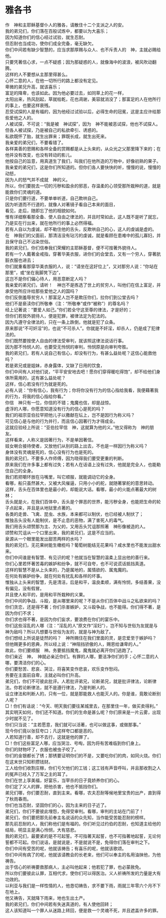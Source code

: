 #       雅各书

  作　神和主耶稣基督仆人的雅各，请散住十二个支派之人的安。  
  我的弟兄们，你们落在百般试炼中，都要以为大喜乐；  
  因为知道你们的信心经过试验，就生忍耐。  
  但忍耐也当成功，使你们成全完备，毫无缺欠。  
  你们中间若有缺少智慧的，应当求那厚赐与众人、也不斥责人的　神，主就必赐给他。  
  只要凭著信心求，一点不疑惑；因为那疑惑的人，就像海中的波浪，被风吹动翻腾。  
  这样的人不要想从主那里得甚么。  
  心怀二意的人，在他一切所行的路上都没有定见。  
  卑微的弟兄升高，就该喜乐；  
  富足的降卑，也该如此。因为他必要过去，如同草上的花一样，  
  太阳出来，热风刮起，草就枯乾，花也凋谢，美容就消没了；那富足的人在他所行的事上，也要这样衰残。  
  忍受试探的人是有福的，因为他经过试验以后，必得生命的冠冕，这是主应许给那些爱他之人的。  
  人被试探，不可说：“我是被　神试探”，因为　神不能被恶试探，他也不试探人。  
  但各人被试探，乃是被自己的私欲牵引、诱惑的。  
  私欲既怀了胎，就生出罪来；罪既长成，就生出死来。  
  我亲爱的弟兄们，不要看错了。  
  各样美善的恩赐和各样全备的赏赐都是从上头来的，从众光之父那里降下来的；在他并没有改变，也没有转动的影儿。  
  他按自己的旨意，用真道生了我们，叫我们在他所造的万物中，好像初熟的果子。  
  我亲爱的弟兄们，这是你们所知道的。但你们各人要快快的听，慢慢的说，慢慢的动怒，  
  因为人的怒气并不成就　神的义。  
  所以，你们要脱去一切的污秽和盈余的邪恶，存温柔的心领受那所栽种的道，就是能救你们灵魂的道。  
  只是你们要行道，不要单单听道，自己欺哄自己。  
  因为听道而不行道的，就像人对著镜子看自己本来的面目，  
  看见，走后，随即忘了他的相貌如何。  
  惟有详细察看那全备、使人自由之律法的，并且时常如此，这人既不是听了就忘，乃是实在行出来，就在他所行的事上必然得福。  
  若有人自以为虔诚，却不勒住他的舌头，反欺哄自己的心，这人的虔诚是虚的。  
  在　神我们的父面前，那清洁没有玷污的虔诚，就是看顾在患难中的孤儿寡妇，并且保守自己不沾染世俗。  
  我的弟兄们，你们信奉我们荣耀的主耶稣基督，便不可按著外貌待人。  
  若有一个人戴著金戒指，穿著华美衣服，进你们的会堂去，又有一个穷人，穿著肮脏衣服也进去；  
  你们就重看那穿华美衣服的人，说：“请坐在这好位上”，又对那穷人说：“你站在那里”，或“坐在我脚凳下边”，  
  这岂不是你们偏心待人，用恶意断定人吗？  
  我亲爱的弟兄们，请听！　神岂不是拣选了世上的贫穷人，叫他们在信上富足，并承受他所应许给那些爱他之人的国吗？  
  你们反倒羞辱贫穷人！那富足人岂不是欺压你们，拉你们到公堂去吗？  
  他们不是亵渎你们所敬奉（注：“所敬奉”或作“被称”）的尊名吗？  
  经上记著说：“要爱人如己。”你们若全守这至尊的律法，才是好的；  
  但你们若按外貌待人，便是犯罪，被律法定为犯法的。  
  因为凡遵守全律法的，只在一条上跌倒，他就是犯了众条。  
  原来那说“不可奸淫”的，也说“不可杀人”。你就是不奸淫，却杀人，仍是成了犯律法的。  
  你们既然要按使人自由的律法受审判，就该照这律法说话行事。  
  因为那不怜悯人的，也要受无怜悯的审判，怜悯原是向审判夸胜。  
  我的弟兄们，若有人说自己有信心，却没有行为，有甚么益处呢？这信心能救他吗？  
  若是弟兄或是姐妹，赤身露体，又缺了日用的饮食，  
  你们中间有人对他们说，“平平安安地去吧！愿你们穿得暖吃得饱”，却不给他们身体所需用的，这有甚么益处呢？  
  这样，信心若没有行为就是死的。  
  必有人说：“你有信心，我有行为；你将你没有行为的信心指给我看，我便藉著我的行为，将我的信心指给你看。”  
  你信　神只有一位，你信的不错；鬼魔也信，却是战惊。  
  虚浮的人哪，你愿意知道没有行为的信心是死的吗？  
  我们的祖宗亚伯拉罕把他儿子以撒献在坛上，岂不是因行为称义吗？  
  可见信心是与他的行为并行，而且信心因著行为才得成全。  
  这就应验经上所说：“亚伯拉罕信　神，这就算为他的义。”他又得称为　神的朋友。  
  这样看来，人称义是因著行为，不是单因著信。  
  妓女喇合接待使者，又放他们从别的路上出去，不也是一样因行为称义吗？  
  身体没有灵魂是死的，信心没有行为也是死的。  
  我的弟兄们，不要多人作师傅，因为晓得我们要受更重的判断。  
  原来我们在许多事上都有过失；若有人在话语上没有过失，他就是完全人，也能勒住自己的全身。  
  我们若把嚼环放在马嘴里，叫它顺服，就能调动它的全身。  
  看哪，船只虽然甚大，又被大风催逼，只用小小的舵，就随著掌舵的意思转动。  
  这样，舌头在百体里也是最小的，却能说大话。看哪，最小的火能点著最大的树林；  
  舌头就是火，在我们百体中，舌头是个罪恶的世界，能污秽全身，也能把生命的轮子点起来，并且是从地狱里点著的。  
  各类的走兽、飞禽、昆虫、水族，本来都可以制伏，也已经被人制伏了；  
  惟独舌头没有人能制伏，是不止息的恶物，满了害死人的毒气。  
  我们用舌头颂赞那为主、为父的，又用舌头咒诅那照著　神形像被造的人。  
  颂赞和咒诅从一个口里出来，我的弟兄们，这是不应当的。  
  泉源从一个眼里能发出甜苦两样的水吗？  
  我的弟兄们，无花果树能生橄榄吗？葡萄树能结无花果吗？咸水里也不能发出甜水来。  
  你们中间谁是有智慧、有见识的呢？他就当在智慧的温柔上显出他的善行来。  
  你们心里若怀著苦毒的嫉妒和纷争，就不可自夸，也不可说谎话抵挡真道。  
  这样的智慧不是从上头来的，乃是属地的，属情欲的、属鬼魔的。  
  在何处有嫉妒纷争，就在何处有扰乱和各样的坏事。  
  惟独从上头来的智慧，先是清洁，后是和平，温良柔顺，满有怜悯，多结善果，没有偏见，没有假冒。  
  并且使人和平的，是用和平所栽种的义果。  
  你们中间的争战、斗殴，是从哪里来的呢？不是从你们百体中战斗之私欲来的吗？  
  你们贪恋，还是得不著；你们杀害嫉妒，又斗殴争战，也不能得。你们得不著，是因为你们不求；  
  你们求也得不著，是因为你们妄求，要浪费在你们的宴乐中。  
  你们这些淫乱的人哪（注：“淫乱的人”原文作“淫妇”），岂不知与世俗为友就是与　神为敌吗？所以凡想要与世俗为友的，就是与神为敌了。  
  你们想经上所说是徒然的吗？　神所赐住在我们里面的灵，是恋爱至于嫉妒吗？  
  但他赐更多的恩典，所以经上说：“神阻挡骄傲的人，赐恩给谦卑的人。”  
  故此，你们要顺服　神。务要抵挡魔鬼，魔鬼就必离开你们逃跑了。  
  你们亲近　神，　神就必亲近你们。有罪的人哪，要洁净你们的手；心怀二意的人哪，要清洁你们的心。  
  你们要愁苦、悲哀、哭泣，将喜笑变作悲哀，欢乐变作愁闷。  
  务要在主面前自卑，主就必叫你们升高。  
  弟兄们，你们不可彼此批评。人若批评弟兄，论断弟兄，就是批评律法，论断律法。你若论断律法，就不是遵行律法，乃是判断人的。  
  设立律法和判断人的，只有一位，就是那能救人也能灭人的。你是谁，竟敢论断别人呢？  
  □！你们有话说：“今天、明天我们要往某城里去，在那里住一年，做买卖得利。”  
  其实明天如何，你们还不知道。你们的生命是甚么呢？你们原来是一片云雾，出现少时就不见了。  
  你们只当说：“主若愿意，我们就可以活著，也可以做这事，或做那事。”  
  现今你们竟以张狂夸口；凡这样夸口都是恶的。  
  人若知道行善，却不去行，这就是他的罪了。  
  □！你们这些富足人哪，应当哭泣、号啕，因为将有苦难临到你们身上。  
  你们的财物坏了，衣服也被虫子咬了。  
  你们的金银都长了锈；那锈要证明你们的不是，又要吃你们的肉，如同火烧。你们在这末世只知积攒钱财。  
  工人给你们收割庄稼，你们亏欠他们的工钱；这工钱有声音呼叫，并且那收割之人的冤声已经入了万军之主的耳了。  
  你们在世上享美福，好宴乐，当宰杀的日子竟娇养你们的心。  
  你们定了义人的罪，把他杀害，他也不抵挡你们。  
  弟兄们哪，你们要忍耐，直到主来。看哪，农夫忍耐等候地里宝贵的出产，直到得了秋雨春雨。  
  你们也当忍耐，坚固你们的心，因为主来的日子近了。  
  弟兄们，你们不要彼此埋怨，免得受审判。看哪，审判的主站在门前了！  
  弟兄们，你们要把那先前奉主名说话的众先知，当作能受苦能忍耐的榜样。  
  那先前忍耐的人，我们称他们是有福的。你们听见过约伯的忍耐，也知道主给他的结局，明显主是满心怜悯，大有慈悲。  
  我的弟兄们，最要紧的是不可起誓。不可指著天起誓，也不可指著地起誓，无论何誓都不可起。你们说话，是就说是，不是就说不是，免得你们落在审判之下。  
  你们中间有受苦的呢，他就该祷告；有喜乐的呢，他就该歌颂。  
  你们中间有病了的呢，他就该请教会的长老来，他们可以奉主的名用油抹他，为他祷告。  
  出于信心的祈祷要救那病人，主必叫他起来；他若犯了罪，也必蒙赦免。  
  所以你们要彼此认罪，互相代求，使你们可以得医治。义人祈祷所发的力量是大有功效的。  
  以利亚与我们是一样性情的人，他恳切祷告，求不要下雨，雨就三年零六个月不下在地上。  
  他又祷告，天就降下雨来，地也生出土产。  
  我的弟兄们，你们中间若有失迷真道的，有人使他回转；  
  这人该知道叫一个罪人从迷路上转回，便是救一个灵魂不死，并且遮盖许多的罪。
